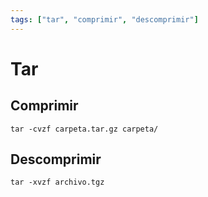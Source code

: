 ```yaml
---
tags: ["tar", "comprimir", "descomprimir"]
---
```

# Tar

## Comprimir
```
tar -cvzf carpeta.tar.gz carpeta/
```

## Descomprimir
```
tar -xvzf archivo.tgz
```